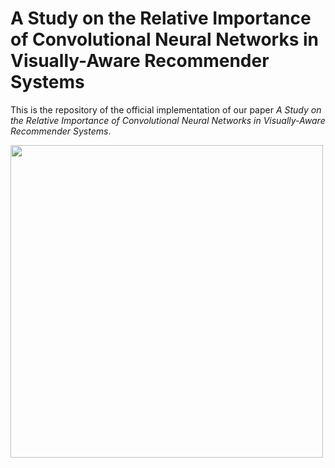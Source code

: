 # A Study on the Relative Importance of Convolutional Neural Networks in Visually-Aware Recommender Systems

This is the repository of the official implementation of our paper *A Study on the Relative Importance of Convolutional Neural Networks in Visually-Aware Recommender Systems*.

<img src="https://github.com/sisinflab/The-Importance-of-CNNs-in-Visual-Recommenders/blob/main/alexnet.png" width="500" />
